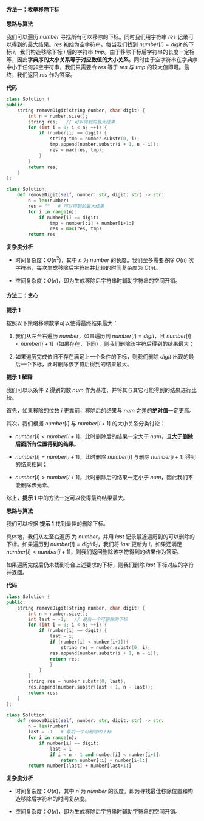 #### 方法一：枚举移除下标

**思路与算法**

我们可以遍历 $\textit{number}$ 寻找所有可以移除的下标。同时我们用字符串 $\textit{res}$ 记录可以得到的最大结果。$\textit{res}$ 初始为空字符串。每当我们找到 $\textit{number}[i] = \textit{digit}$ 的下标 $i$，我们构造移除下标 $i$ 后的字符串 $\textit{tmp}$。由于移除下标后字符串的长度一定相等，因此**字典序的大小关系等于对应数值的大小关系**。同时由于空字符串在字典序中小于任何非空字符串，我们只需要令 $\textit{res}$ 等于 $\textit{res}$ 与 $\textit{tmp}$ 的较大值即可。最终，我们返回 $\textit{res}$ 作为答案。

**代码**

```C++ [sol1-C++]
class Solution {
public:
    string removeDigit(string number, char digit) {
        int n = number.size();
        string res;   // 可以得到的最大结果
        for (int i = 0; i < n; ++i) {
            if (number[i] == digit) {
                string tmp = number.substr(0, i);
                tmp.append(number.substr(i + 1, n - i));
                res = max(res, tmp);
            }
        }
        return res;
    }
};
```


```Python [sol1-Python3]
class Solution:
    def removeDigit(self, number: str, digit: str) -> str:
        n = len(number)
        res = ""   # 可以得到的最大结果
        for i in range(n):
            if number[i] == digit:
                tmp = number[:i] + number[i+1:]
                res = max(res, tmp)
        return res
```


**复杂度分析**

- 时间复杂度：$O(n^2)$，其中 $n$ 为 $\textit{number}$ 的长度。我们至多需要移除 $O(n)$ 次字符串，每次生成移除后字符串并比较的时间复杂度为 $O(n)$。

- 空间复杂度：$O(n)$，即为生成移除后字符串时辅助字符串的空间开销。


#### 方法二：贪心

**提示 $1$**

按照以下策略移除数字可以使得最终结果最大：

1. 我们从左至右遍历 $\textit{number}$，如果遍历到 $\textit{number}[i] = \textit{digit}$，且 $\textit{number}[i] < \textit{number}[i + 1]$（如果存在，下同），则我们删除该字符后得到的结果最大；

2. 如果遍历完成依旧不存在满足上一个条件的下标，则我们删除 $\textit{digit}$ 出现的最后一个下标，此时删除该字符后得到的结果最大。

**提示 $1$ 解释**

我们可以以条件 $2$ 得到的数 $\textit{num}$ 作为基准，并将其与其它可能得到的结果进行比较。

首先，如果移除的位数 $i$ 更靠前，移除后的结果与 $\textit{num}$ 之差的**绝对值**一定更高。

其次，我们根据 $\textit{number}[i]$ 与 $\textit{number}[i + 1]$ 的大小关系分类讨论：

- $\textit{number}[i] < \textit{number}[i + 1]$，此时删除后的结果一定大于 $\textit{num}$，且**大于删除后面所有位置得到的结果**。

- $\textit{number}[i] = \textit{number}[i + 1]$，此时删除 $\textit{number}[i]$ 与删除 $\textit{number}[i + 1]$ 得到的结果相同；

- $\textit{number}[i] > \textit{number}[i + 1]$，此时删除后的结果一定小于 $\textit{num}$，因此我们不能删除该元素。

综上，**提示 $1$** 中的方法一定可以使得最终结果最大。

**思路与算法**

我们可以根据 **提示 $1$** 找到最佳的删除下标。

具体地，我们从左至右遍历 为 $\textit{number}$，并用 $\textit{last}$ 记录最近遍历到的可以删除的下标。如果遍历到 $\textit{number}[i] = \textit{digit}$时，我们将 $\textit{last}$ 更新为 $i$。如果还满足 $\textit{number}[i] < \textit{number}[i + 1]$，则我们返回删除该字符得到的结果作为答案。

如果遍历完成后仍未找到符合上述要求的下标，则我们删除 $\textit{last}$ 下标对应的字符并返回。

**代码**

```C++ [sol1-C++]
class Solution {
public:
    string removeDigit(string number, char digit) {
        int n = number.size();
        int last = -1;   // 最后一个可删除的下标
        for (int i = 0; i < n; ++i) {
            if (number[i] == digit) {
                last = i;
                if (number[i] < number[i+1]){
                    string res = number.substr(0, i);
                res.append(number.substr(i + 1, n - i));
                return res;
                }
            }
        }
        string res = number.substr(0, last);
        res.append(number.substr(last + 1, n - last));
        return res;
    }
};
```


```Python [sol1-Python3]
class Solution:
    def removeDigit(self, number: str, digit: str) -> str:
        n = len(number)
        last = -1   # 最后一个可删除的下标
        for i in range(n):
            if number[i] == digit:
                last = i
                if i < n - 1 and number[i] < number[i+1]:
                    return number[:i] + number[i+1:]
        return number[:last] + number[last+1:]
```


**复杂度分析**

- 时间复杂度：$O(n)$，其中 $n$ 为 $\textit{number}$ 的长度。即为寻找最佳移除位置和构造移除后字符串的时间复杂度。

- 空间复杂度：$O(n)$，即为生成移除后字符串时辅助字符串的空间开销。